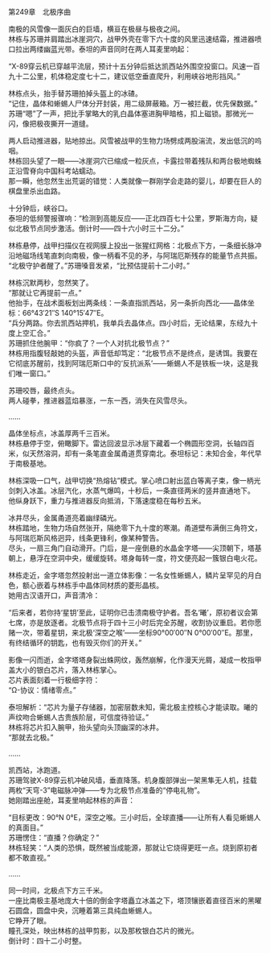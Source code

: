 第249章 北极序曲

南极的风雪像一面灰白的巨墙，横亘在极昼与极夜之间。  
林栋与苏珊并肩踏出冰崖洞穴，战甲外壳在零下六十度的风里迅速结霜，推进器喷口拉出两缕幽蓝光带。泰坦的声音同时在两人耳麦里响起：

“X-89穿云机已穿越平流层，预计十五分钟后抵达凯西站外围空投窗口。风速一百九十二公里，机体稳定度七十二，建议低空垂直爬升，利用峡谷地形挡风。”

林栋点头，抬手替苏珊拍掉头盔上的冰碴。  
“记住，晶体和蜥蜴人尸体分开封装，用二级屏蔽箱。万一被拦截，优先保数据。”  
苏珊“嗯”了一声，把比手掌略大的乳白晶体塞进胸甲暗格，扣上磁锁。那微光一闪，像把极夜撕开一道缝。

两人启动推进器，贴地掠出。风雪被战甲的生物力场劈成两股湍流，发出低沉的呜咽。  
林栋回头望了一眼——冰崖洞穴已缩成一粒灰点，卡露拉带着残队和两台极地蜘蛛正沿雪脊向中国科考站蠕动。  
那一瞬，他忽然生出荒诞的错觉：人类就像一群刚学会走路的婴儿，却要在巨人的棋盘里杀出血路。

十分钟后，峡谷口。  
泰坦的低频警报骤响：“检测到高能反应——正北四百七十公里，罗斯海方向，疑似北极节点同步激活。倒计时——四十六小时三十二分。”

林栋悬停，战甲扫描仪在视网膜上投出一张猩红网格：北极点下方，一条细长脉冲沿地磁场线笔直刺向南极，像一柄看不见的矛，与阿瑞厄斯残存的能量节点共振。  
“北极守护者醒了。”苏珊嗓音发紧，“比预估提前十二小时。”

林栋沉默两秒，忽然笑了。  
“那就让它再提前一点。”  
他抬手，在战术面板划出两条线：一条直指凯西站，另一条折向西北——晶体坐标：66°43′21″S 140°15′47″E。  
“兵分两路。你去凯西站押机，我单兵去晶体点。四小时后，无论结果，东经九十度上空汇合。”  
苏珊抓住他腕甲：“你疯了？一个人对抗北极节点？”  
林栋用指腹轻敲她的头盔，声音低却笃定：“北极节点不是终点，是诱饵。我要在它彻底苏醒前，找到阿瑞厄斯口中的‘反抗派系’——蜥蜴人不是铁板一块，这是我们唯一窗口。”

苏珊咬唇，最终点头。  
两人碰拳，推进器蓝焰暴涨，一东一西，消失在风雪尽头。

……

晶体坐标点，冰盖厚两千三百米。  
林栋悬停于空，俯瞰脚下。雷达回波显示冰层下藏着一个椭圆形空洞，长轴四百米，似天然溶洞，却有一条笔直金属甬道贯穿南北。泰坦标记：未知合金，年代早于南极基地。

林栋深吸一口气，战甲切换“热熔钻”模式。掌心喷口射出蓝白等离子束，像一柄光剑刺入冰盖。冰层汽化，水蒸气爆鸣，十秒后，一条直径两米的竖井直通地下。  
他纵身跃下，重力与推进器反向抵消，下落速度稳在每秒五米。

冰井尽头，金属甬道亮着幽绿磷光。  
林栋踏地，生物力场自然张开，隔绝零下九十度的寒潮。甬道壁布满倒三角符文，与阿瑞厄斯风格迥异，线条更锋利，像某种警告。  
尽头，一扇三角门自动滑开。门后，是一座倒悬的水晶金字塔——尖顶朝下，塔基朝上，悬浮在空洞中央，缓缓旋转。塔身每转一度，符文便亮起一簇银白电火花。

林栋走近，金字塔忽然投射出一道立体影像：一名女性蜥蜴人，鳞片呈罕见的月白色，额心嵌着与林栋手中晶体同材质的菱形晶核。  
她用古汉语开口，声音清冷：

“后来者，若你持‘星钥’至此，证明你已击溃南极守护者。吾名‘曦’，原初者议会第七席，亦是放逐者。北极节点将于四十三小时后完全苏醒，收割协议重启。若你愿赌一次，带着星钥，来北极‘深空之喉’——坐标90°00′00″N 0°00′00″E。那里，有终结循环的钥匙，也有毁灭你们的开关。”

影像一闪而逝，金字塔塔身裂出蛛网纹，轰然崩解，化作漫天光屑，凝成一枚指甲盖大小的银白芯片，落入林栋掌心。  
芯片表面刻着一行极细字符：  
“Ω-协议：情绪零点。”

泰坦解析：“芯片为量子存储器，加密层数未知，需北极主控核心才能读取。曦的声纹吻合蜥蜴人古贵族阶层，可信度待验证。”  
林栋将芯片扣入腕甲，抬头望向头顶幽深的冰井。  
“那就去北极。”

……

凯西站，冰跑道。  
苏珊驾驶X-89穿云机冲破风墙，垂直降落。机身腹部弹出一架黑隼无人机，挂载两枚“天穹-3”电磁脉冲弹——专为北极节点准备的“停电礼物”。  
她刚踏出座舱，耳麦里响起林栋的声音：

“目标更改：90°N 0°E，深空之喉。三小时后，全球直播——让所有人看见蜥蜴人的真面目。”  
苏珊愣住：“直播？你确定？”  
林栋轻笑：“人类的恐惧，既然被当成能源，那就让它烧得更旺一点。烧到原初者都不敢直视。”

……

同一时间，北极点下方三千米。  
一座比南极主基地庞大十倍的倒金字塔矗立冰盖之下，塔顶镶嵌着直径百米的黑曜石圆盘，圆盘中央，沉睡着第三具纯血蜥蜴人。  
它睁开了眼。  
瞳孔深处，映出林栋的战甲剪影，以及那枚银白芯片的微光。  
倒计时：四十二小时整。